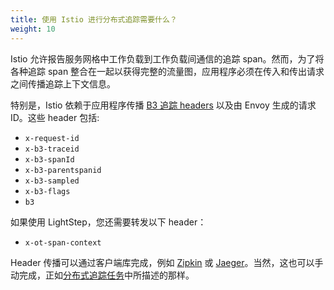 ```yaml
---
title: 使用 Istio 进行分布式追踪需要什么？
weight: 10
---
```


Istio 允许报告服务网格中工作负载到工作负载间通信的追踪 span。然而，为了将各种追踪 span 整合在一起以获得完整的流量图，应用程序必须在传入和传出请求之间传播追踪上下文信息。

特别是，Istio 依赖于应用程序传播 [B3 追踪 headers](https://github.com/openzipkin/b3-propagation) 以及由 Envoy 生成的请求 ID。这些 header 包括:

- `x-request-id`
- `x-b3-traceid`
- `x-b3-spanId`
- `x-b3-parentspanid`
- `x-b3-sampled`
- `x-b3-flags`
- `b3`

如果使用 LightStep，您还需要转发以下 header：

- `x-ot-span-context`

Header 传播可以通过客户端库完成，例如 [Zipkin](https://zipkin.io/pages/tracers_instrumentation.html) 或 [Jaeger](https://github.com/jaegertracing/jaeger-client-java/tree/master/jaeger-core#b3-propagation)。当然，这也可以手动完成，正如[分布式追踪任务](/zh/docs/tasks/observability/distributed-tracing/overview#trace-context-propagation)中所描述的那样。

